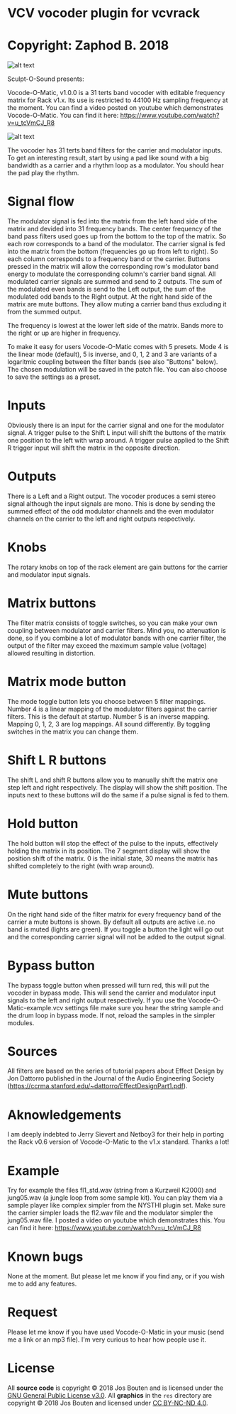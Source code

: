 # VCV vocoder plugin for vcvrack
# Copyright: Zaphod B. 2018

![alt text](doc/pic_logo_sos.gif)

Sculpt-O-Sound presents:

Vocode-O-Matic, v1.0.0 is a 31 terts band vocoder with editable frequency matrix for Rack v1.x.
Its use is restricted to 44100 Hz sampling frequency at the moment.
You can find a video posted on youtube which demonstrates Vocode-O-Matic. You can find it here: https://www.youtube.com/watch?v=u_tcVmCJ_R8

![alt text](doc/Screen_dump_Vocode-O-Matic-v0.4_01.png)

The vocoder has 31 terts band filters for the carrier and modulator inputs.
To get an interesting result, start by using a pad like sound with a big bandwidth as a carrier and
a rhythm loop as a modulator. You should hear the pad play the rhythm.

Signal flow
===========
The modulator signal is fed into the matrix from the left hand side of the matrix and devided into 31 frequency bands. The center frequency of the band pass filters used goes up from the bottom to the top of the matrix. So each row corresponds to a band of the modulator. The carrier signal is fed into the matrix from the bottom (frequencies go up from left to right). So each column corresponds to a frequency band or the carrier. Buttons pressed in the matrix will allow the corresponding row's modulator band energy to modulate the corresponding column's carrier band signal. All modulated carrier signals are summed and send to 2 outputs. The sum of the modulated even bands is send to the Left output, the sum of the modulated odd bands to the Right output. At the right hand side of the matrix are mute buttons. They allow muting a carrier band thus excluding it from the summed output.

The frequency is lowest at the lower left side of the matrix. Bands more to the right or up are higher in frequency.

To make it easy for users Vocode-O-Matic comes with 5 presets. Mode 4 is the linear mode (default), 5 is inverse, and 0, 1, 2 and 3 are variants of a logaritmic coupling between the filter bands (see also "Buttons" below). The chosen modulation will be saved in the patch file. You can also choose to save the settings as a preset.

Inputs
======
Obviously there is an input for the carrier signal and one for the modulator signal.
A trigger pulse to the Shift L input will shift the buttons of the matrix one position to the left with wrap around.
A trigger pulse applied to the Shift R trigger input will shift the matrix in the opposite direction.

Outputs
=======
There is a Left and a Right output. The vocoder produces a semi stereo signal although the input signals are mono. This is done by sending the summed effect of the odd modulator channels and the even modulator channels on the carrier to the left and right outputs respectively.

Knobs
=====
The rotary knobs on top of the rack element are gain buttons for the carrier and modulator input signals.

Matrix buttons
==============
The filter matrix consists of toggle switches, so you can make your own coupling between modulator and carrier filters.
Mind you, no attenuation is done, so if you combine a lot of modulator bands with one carrier filter, the output of the filter
may exceed the maximum sample value (voltage) allowed resulting in distortion.

Matrix mode button
==================
The mode toggle button lets you choose between 5 filter mappings. Number 4 is a linear mapping of the modulator filters
against the carrier filters. This is the default at startup. Number 5 is an inverse mapping.
Mapping 0, 1, 2, 3 are log mappings. All sound differently. By toggling switches in the matrix you can change them.

Shift L R buttons
=================
The shift L and shift R buttons allow you to manually shift the matrix one step left and right respectively. The display will show the shift position. The inputs next to these buttons will do the same if a pulse signal is fed to them.

Hold button
===========
The hold button will stop the effect of the pulse to the inputs, effectively holding the matrix in its position. The 7 segment display will show the position shift of the matrix. 0 is the initial state, 30 means the matrix has shifted completely to the right (with wrap around).

Mute buttons
============
On the right hand side of the filter matrix for every frequency band of the carrier a mute buttons is shown. By default all outputs are active i.e. no band is muted (lights are green). If you toggle a button the light will go out and the corresponding carrier signal will not be added to the output signal.

Bypass button
=============
The bypass toggle button when pressed will turn red, this will put the vocoder in bypass mode.
This will send the carrier and modulator input signals to the left and right output respectively.
If you use the Vocode-O-Matic-example.vcv settings file make sure you hear the string sample and the drum loop in bypass mode. If not, reload the samples in the simpler modules.

Sources
=======
All filters are based on the series of tutorial papers about Effect Design by Jon Dattorro published in the Journal of the Audio Engineering Society (https://ccrma.stanford.edu/~dattorro/EffectDesignPart1.pdf).

Aknowledgements
===============
I am deeply indebted to Jerry Sievert and Netboy3 for their help in porting the Rack v0.6 version of Vocode-O-Matic to the v1.x standard. Thanks a lot!

Example
=======
Try for example the files fl1_std.wav (string from a Kurzweil K2000) and jung05.wav (a jungle loop from some sample kit).
You can play them via a sample player like complex simpler from the NYSTHI plugin set.
Make sure the carrier simpler loads the fl2.wav file and the modulator simpler the jung05.wav file.
I posted a video on youtube which demonstrates this. You can find it here: https://www.youtube.com/watch?v=u_tcVmCJ_R8

Known bugs
==========
None at the moment. But please let me know if you find any, or if you wish me to add any features.

Request
=======
Please let me know if you have used Vocode-O-Matic in your music (send me a link or an mp3 file). I'm very curious to hear how people use it.

License
=======
All **source code** is copyright © 2018 Jos Bouten and is licensed under the [GNU General Public License v3.0](gpl-3.0.txt).
All **graphics** in the `res` directory are copyright © 2018 Jos Bouten and licensed under [CC BY-NC-ND 4.0](https://creativecommons.org/licenses/by-nc-nd/4.0/).
